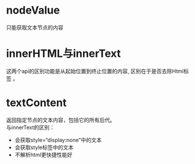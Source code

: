# nodeValue
只能获取文本节点的内容

# innerHTML与innerText
这两个api的区别功能是从起始位置到终止位置的内容, 区别在于是否去除Html标签 。

# textContent
返回指定节点的文本内容，包括它的所有后代。  
与innerText的区别：
- 会获取style=“display:none”中的文本
- 会获取style标签中的文本
- 不解析html更快捷性能好